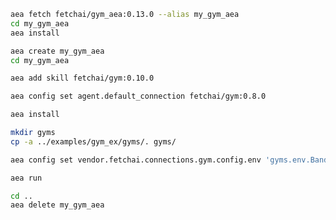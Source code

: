 ``` bash
aea fetch fetchai/gym_aea:0.13.0 --alias my_gym_aea
cd my_gym_aea
aea install
```
``` bash
aea create my_gym_aea
cd my_gym_aea
```
``` bash
aea add skill fetchai/gym:0.10.0
```
``` bash
aea config set agent.default_connection fetchai/gym:0.8.0
```
``` bash
aea install
```
``` bash
mkdir gyms
cp -a ../examples/gym_ex/gyms/. gyms/
```
``` bash
aea config set vendor.fetchai.connections.gym.config.env 'gyms.env.BanditNArmedRandom'
```
``` bash
aea run
```
``` bash
cd ..
aea delete my_gym_aea
```

